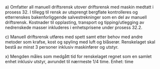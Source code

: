 a) Omfatter all manuell driftsrensk utover driftsrensk med maskin medtatt i prosess 32. I tillegg til rensk av utsprengt bergflate kontrolleres og etterrenskes bakenforliggende salvestrekninger som en del av manuell driftsrensk.
Kostnader til opplasting, transport og tipping/utlegging av nedrenskede masser inkluderes i enhetsprisene under prosess 32.2.

c) Manuell driftsrensk utføres med spett samt etter behov med andre metoder som krafse, kost og spyling med luft og blåserør.
Renskelaget skal bestå av minst 3 personer inklusiv maskinfører og utstyr.

x) Mengden måles som medgått tid for renskelaget regnet som en samlet enhet inklusiv utstyr, avrundet til nærmeste 1/4 time. Enhet: time

